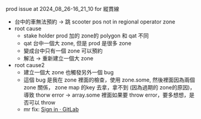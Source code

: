prod issue at 2024_08_26-16_21_10 for 縱貫線
- 台中的車無法預約 -> 跳 scooter pos not in regional operator zone 
- root cause
	- stake holder prod 加的 zone的 polygon 和 qat 不同
	- qat 台中一個大 zone, 但是 prod 是很多 zone
	- 變成台中只有一個 zone 可以預約
	- 解法 -> 重新建立一個大 zone
- root cause2
	- 建立一個大 zone 也觸發另外一個 bug
	- 這個 bug 是我在 zone 裡面的檢查，使用 zone.some, 然後裡面因為兩個 zone 關係， zone map 的key 去拿，拿不到 (因為過期的 zone的原因)，導致 thorw error -> array.some 裡面如果要 throw error，要多想想，是否可以 throw 
	- mr fix: [Sign in · GitLab](https://athena.wemoscooter.com/wemo/Hermes-Api/-/merge_requests/5238)
 